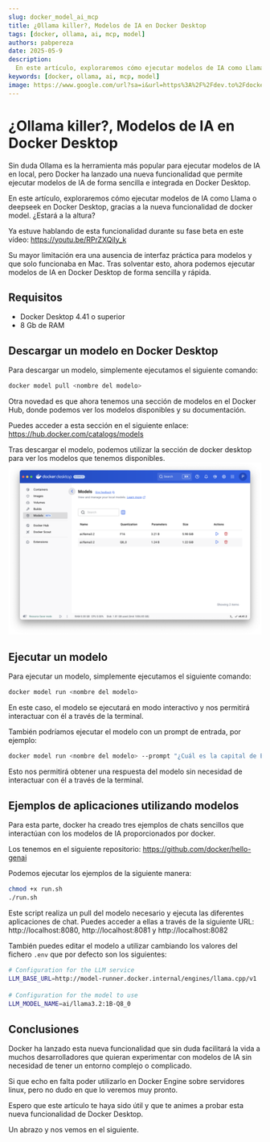 ```yaml
---
slug: docker_model_ai_mcp 
title: ¿Ollama killer?, Modelos de IA en Docker Desktop 
tags: [docker, ollama, ai, mcp, model]
authors: pabpereza
date: 2025-05-9
description: 
  En este artículo, exploraremos cómo ejecutar modelos de IA como Llama o deepseek en Docker Desktop, gracias a la nueva funcionalidad de docker model.
keywords: [docker, ollama, ai, mcp, model]
image: https://www.google.com/url?sa=i&url=https%3A%2F%2Fdev.to%2Fdocker%2Ffrom-zero-to-local-llm-a-developers-guide-to-docker-model-runner-4oi2&psig=AOvVaw0OxeVpQPesApMjghCYaoUO&ust=1746887149112000&source=images&cd=vfe&opi=89978449&ved=0CBQQjRxqFwoTCOjO9PXLlo0DFQAAAAAdAAAAABAE
---
```


# ¿Ollama killer?, Modelos de IA en Docker Desktop 
Sin duda Ollama es la herramienta más popular para ejecutar modelos de IA en local, pero Docker ha lanzado una nueva funcionalidad que permite ejecutar modelos de IA de forma sencilla e integrada en Docker Desktop.

En este artículo, exploraremos cómo ejecutar modelos de IA como Llama o deepseek en Docker Desktop, gracias a la nueva funcionalidad de docker model. ¿Estará a la altura?

Ya estuve hablando de esta funcionalidad durante su fase beta en este vídeo: https://youtu.be/RPrZXQiIy_k

Su mayor limitación era una ausencia de interfaz práctica para modelos y que solo funcionaba en Mac. Tras solventar esto, ahora podemos ejecutar modelos de IA en Docker Desktop de forma sencilla y rápida.

## Requisitos
- Docker Desktop 4.41 o superior
- 8 Gb de RAM


## Descargar un modelo en Docker Desktop
Para descargar un modelo, simplemente ejecutamos el siguiente comando:

```bash
docker model pull <nombre del modelo>
```

Otra novedad es que ahora tenemos una sección de modelos en el Docker Hub, donde podemos ver los modelos disponibles y su documentación.

Puedes acceder a esta sección en el siguiente enlace: https://hub.docker.com/catalogs/models

Tras descargar el modelo, podemos utilizar la sección de docker desktop para ver los modelos que tenemos disponibles.
![](docker_desktop_models.png)


## Ejecutar un modelo
Para ejecutar un modelo, simplemente ejecutamos el siguiente comando:

```bash
docker model run <nombre del modelo>
```
En este caso, el modelo se ejecutará en modo interactivo y nos permitirá interactuar con él a través de la terminal.

También podríamos ejecutar el modelo con un prompt de entrada, por ejemplo:

```bash
docker model run <nombre del modelo> --prompt "¿Cuál es la capital de España?"
```
Esto nos permitirá obtener una respuesta del modelo sin necesidad de interactuar con él a través de la terminal.


## Ejemplos de aplicaciones utilizando modelos
Para esta parte, docker ha creado tres ejemplos de chats sencillos que interactúan con los modelos de IA proporcionados por docker.

Los tenemos en el siguiente repositorio: https://github.com/docker/hello-genai

Podemos ejecutar los ejemplos de la siguiente manera:

```bash
chmod +x run.sh
./run.sh
```

Este script realiza un pull del modelo necesario y ejecuta las diferentes aplicaciones de chat. Puedes acceder a ellas a través de la siguiente URL: http://localhost:8080, http://localhost:8081 y http://localhost:8082

También puedes editar el modelo a utilizar cambiando los valores del fichero `.env` que por defecto son los siguientes:

```bash
# Configuration for the LLM service
LLM_BASE_URL=http://model-runner.docker.internal/engines/llama.cpp/v1

# Configuration for the model to use
LLM_MODEL_NAME=ai/llama3.2:1B-Q8_0
```


## Conclusiones
Docker ha lanzado esta nueva funcionalidad que sin duda facilitará la vida a muchos desarrolladores que quieran experimentar con modelos de IA sin necesidad de tener un entorno complejo o complicado.

Si que echo en falta poder utilizarlo en Docker Engine sobre servidores linux, pero no dudo en que lo veremos muy pronto. 

Espero que este artículo te haya sido útil y que te animes a probar esta nueva funcionalidad de Docker Desktop.

Un abrazo y nos vemos en el siguiente.

